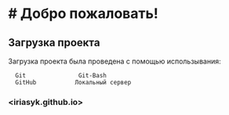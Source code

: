 **# Добро пожаловать!**
=====================
Загрузка проекта
------------

Загрузка проекта была проведена с помощью использывания:

      Git               Git-Bash
      GitHub           Локальный сервер


### <iriasyk.github.io>
